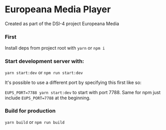 # Europeana Media Player

Created as part of the DSI-4 project Europeana Media 

### First

Install deps from project root with `yarn` or `npm i`

### Start development server with:

`yarn start:dev` or `npm run start:dev`

It's possible to use a different port by specifying this first like so: 

`EUPS_PORT=7788 yarn start:dev` to start with port 7788. Same for npm just include `EUPS_PORT=7788` at the beginning.

### Build for production

`yarn build` or `npm run build`
